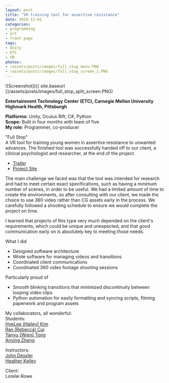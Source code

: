 ```yaml
---
layout: post
title: "VR training tool for assertive resistance"
date: 2019-12-01
categories:
- programming
- art
- front page
tags:
- Unity
- ETC
- VR
photos:
- /assets/posts/images/full_stop_menu.PNG
- /assets/posts/images/full_stop_screen_1.PNG
---
```


![Screenshot]({{ site.baseurl }}/assets/posts/images/full_stop_split_screen.PNG)  

**Entertainment Technology Center (ETC), Carnegie Mellon University**  
**Highmark Health, Pittsburgh**    

**Platforms:** Unity, Oculus Rift, C#, Python  
**Scope:** Built in four months with team of five  
**My role:** Programmer, co-producer

"Full Stop"   
A VR tool for training young women in assertive resistance to unwanted advances. The finished tool was successfully handed off to our client, a clinical psychologist and researcher, at the end of the project.

* [Trailer](https://youtu.be/dAQ-Yrkw-Ew)  
* [Project Site](https://www.etc.cmu.edu/projects/full-stop/index.php/blog/)

<!-- more -->

The main challenge we faced was that the tool was intended for research and had to meet certain exact specifications, such as having a minimum number of scenes, in order to be useful. We had a limited amount of time to create the environments, so after consulting with our client, we made the choice to use 360 video rather than CG assets early in the process. We carefully followed a shooting schedule to ensure we would complete the project on time. 

I learned that projects of this type very much depended on the client's requirements, which could be unique and unexpected, and that good communication early on is absolutely key to meeting those needs.

What I did 
* Designed software architecture  
* Wrote software for managing videos and transitions
* Coordinated client communications     
* Coordinated 360 video footage shooting sessions  

Particularly proud of
* Smooth blinking transitions that minimized discontinuity between looping video clips
* Python automation for easily formatting and syncing scripts, filming paperwork and program assets
  
  
My collaborators, all wonderful:  
Students:  
[HyeLee (Hailey) Kim](https://www.etc.cmu.edu/blog/author/hyeleek/)  
[Ran (Rebecca) Cui](https://www.etc.cmu.edu/blog/author/rancui/)  
[Yanyu (Wren) Tong](https://www.etc.cmu.edu/blog/author/yanyuton/)  
[Anying Zheng](https://www.etc.cmu.edu/blog/author/anyingz/)

Instructors:  
[John Dessler](https://www.etc.cmu.edu/blog/author/jdessler/)  
[Heather Kelley](https://www.etc.cmu.edu/blog/author/hkelley/)

Client:  
Lorelei Rowe